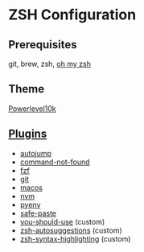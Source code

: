 # ZSH Configuration

## Prerequisites

git, brew, zsh, [oh my zsh](https://ohmyz.sh)

## Theme

[Powerlevel10k](https://github.com/romkatv/powerlevel10k)

## [Plugins](https://github.com/ohmyzsh/ohmyzsh/wiki/plugins)

- [autojump](https://github.com/wting/autojump)
- [command-not-found](https://github.com/ohmyzsh/ohmyzsh/tree/master/plugins/command-not-found)
- [fzf](https://github.com/ohmyzsh/ohmyzsh/tree/master/plugins/fzf)
- [git](https://github.com/ohmyzsh/ohmyzsh/tree/master/plugins/git)
- [macos](https://github.com/ohmyzsh/ohmyzsh/tree/master/plugins/osx)
- [nvm](https://github.com/ohmyzsh/ohmyzsh/tree/master/plugins/nvm)
- [pyenv](https://github.com/ohmyzsh/ohmyzsh/tree/master/plugins/pyenv)
- [safe-paste](https://github.com/ohmyzsh/ohmyzsh/tree/master/plugins/safe-paste)
- [you-should-use](https://github.com/MichaelAquilina/zsh-you-should-use) (custom)
- [zsh-autosuggestions](https://github.com/zsh-users/zsh-autosuggestions) (custom)
- [zsh-syntax-highlighting](https://github.com/zsh-users/zsh-syntax-highlighting) (custom)
